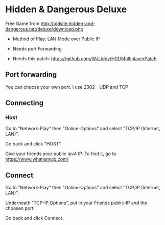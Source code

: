 # Hidden & Dangerous Deluxe

Free Game from http://oldsite.hidden-and-dangerous.net/deluxe/download.php

- Method of Play: LAN Mode over Public IP

- Needs port Forwarding
- Needs this patch: https://github.com/WJLiddy/HDDMultiplayerPatch



## Port forwarding

You can choose your own port. I use 2302 - UDP and TCP

## Connecting

### Host

Go to "Network-Play"
then "Online-Options" and select "TCP/IP (Internet, LAN)".

Go back and click "HOST" 

Give your friends your public ipv4 IP. To find it, go to https://www.whatismyip.com/

##  Connect

Go to "Network-Play"
then "Online-Options" and select "TCP/IP (Internet, LAN)".

Underneath "TCP-IP Options", put in your Friends public-IP and the choosen port.

Go back and click Connect.